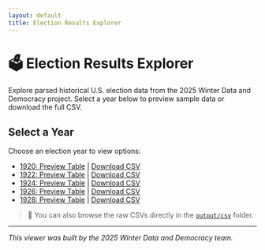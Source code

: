 ```yaml
---
layout: default
title: Election Results Explorer
---
```


# 🗳️ Election Results Explorer

Explore parsed historical U.S. election data from the 2025 Winter Data and Democracy project. Select a year below to preview sample data or download the full CSV.

## Select a Year

Choose an election year to view options:

- [1920: Preview Table](csv/1920.csv) | [Download CSV](https://raw.githubusercontent.com/dsi-clinic/2025-winter-data-and-democracy/main/output/csv/1920.csv)
- [1922: Preview Table](csv/1922.cdv) | [Download CSV](https://raw.githubusercontent.com/dsi-clinic/2025-winter-data-and-democracy/main/output/csv/1922.csv)
- [1924: Preview Table](csv/1924.csv) | [Download CSV](https://raw.githubusercontent.com/dsi-clinic/2025-winter-data-and-democracy/main/output/csv/1924.csv)
- [1926: Preview Table](csv/1926.csv) | [Download CSV](https://raw.githubusercontent.com/dsi-clinic/2025-winter-data-and-democracy/main/output/csv/1926.csv)
- [1928: Preview Table](csv/1928.csv) | [Download CSV](https://raw.githubusercontent.com/dsi-clinic/2025-winter-data-and-democracy/main/output/csv/1928.csv)

> 📁 You can also browse the raw CSVs directly in the [`output/csv`](https://github.com/dsi-clinic/2025-winter-data-and-democracy/tree/main/output/csv) folder.

---

_This viewer was built by the 2025 Winter Data and Democracy team._